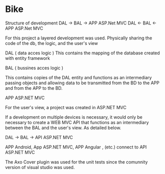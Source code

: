 # Bike
Structure of development
DAL -> BAL -> APP ASP.Net MVC
DAL <- BAL <- APP ASP.Net MVC

For this project a layered development was used. Physically sharing the code of the db, the logic, and the user's view


DAL ( data acces logic ) 
This contains the mapping of the database created with entity framework

BAL ( bussines acces logic )

This contains copies of the DAL entity and functions as an intermediary passing objects and allowing data to be transmitted from the BD to the APP and from the APP to the BD.

APP ASP.NET MVC

For the user's view, a project was created in ASP.NET MVC

If a development on multiple devices is necessary, it would only be necessary to create a WEB MVC API that functions as an intermediary between the BAL and the user's view. As detailed below.


DAL -> BAL -> API ASP.NET MVC  

APP Android, App ASP.NET MVC, APP Angular , (etc.) connect to API ASP.NET MVC

The Axo Cover plugin was used for the unit tests since the comunnity version of visual studio was used.



